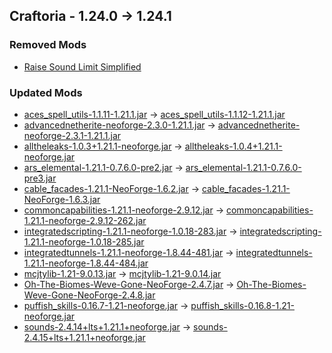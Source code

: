 ## Craftoria - 1.24.0 -> 1.24.1

### Removed Mods
* [Raise Sound Limit Simplified](https://curseforge.com/projects/646146)

### Updated Mods
* [aces_spell_utils-1.1.11-1.21.1.jar](https://www.curseforge.com/minecraft/mc-mods/aces-spell-utils/files/6999813) -> [aces_spell_utils-1.1.12-1.21.1.jar](https://www.curseforge.com/minecraft/mc-mods/aces-spell-utils/files/7040017)
* [advancednetherite-neoforge-2.3.0-1.21.1.jar](https://www.curseforge.com/minecraft/mc-mods/advanced-netherite/files/6660841) -> [advancednetherite-neoforge-2.3.1-1.21.1.jar](https://www.curseforge.com/minecraft/mc-mods/advanced-netherite/files/7039369)
* [alltheleaks-1.0.3+1.21.1-neoforge.jar](https://www.curseforge.com/minecraft/mc-mods/alltheleaks/files/7021746) -> [alltheleaks-1.0.4+1.21.1-neoforge.jar](https://www.curseforge.com/minecraft/mc-mods/alltheleaks/files/7038855)
* [ars_elemental-1.21.1-0.7.6.0-pre2.jar](https://www.curseforge.com/minecraft/mc-mods/ars-elemental/files/7000044) -> [ars_elemental-1.21.1-0.7.6.0-pre3.jar](https://www.curseforge.com/minecraft/mc-mods/ars-elemental/files/7040463)
* [cable_facades-1.21.1-NeoForge-1.6.2.jar](https://www.curseforge.com/minecraft/mc-mods/cable-facades/files/6979020) -> [cable_facades-1.21.1-NeoForge-1.6.3.jar](https://www.curseforge.com/minecraft/mc-mods/cable-facades/files/7037981)
* [commoncapabilities-1.21.1-neoforge-2.9.12.jar](https://www.curseforge.com/minecraft/mc-mods/common-capabilities/files/6888589) -> [commoncapabilities-1.21.1-neoforge-2.9.12-262.jar](https://www.curseforge.com/minecraft/mc-mods/common-capabilities/files/7039154)
* [integratedscripting-1.21.1-neoforge-1.0.18-283.jar](https://www.curseforge.com/minecraft/mc-mods/integrated-scripting/files/6864944) -> [integratedscripting-1.21.1-neoforge-1.0.18-285.jar](https://www.curseforge.com/minecraft/mc-mods/integrated-scripting/files/7039164)
* [integratedtunnels-1.21.1-neoforge-1.8.44-481.jar](https://www.curseforge.com/minecraft/mc-mods/integrated-tunnels/files/6864901) -> [integratedtunnels-1.21.1-neoforge-1.8.44-484.jar](https://www.curseforge.com/minecraft/mc-mods/integrated-tunnels/files/7039155)
* [mcjtylib-1.21-9.0.13.jar](https://www.curseforge.com/minecraft/mc-mods/mcjtylib/files/7017958) -> [mcjtylib-1.21-9.0.14.jar](https://www.curseforge.com/minecraft/mc-mods/mcjtylib/files/7037478)
* [Oh-The-Biomes-Weve-Gone-NeoForge-2.4.7.jar](https://www.curseforge.com/minecraft/mc-mods/oh-the-biomes-weve-gone/files/6943523) -> [Oh-The-Biomes-Weve-Gone-NeoForge-2.4.8.jar](https://www.curseforge.com/minecraft/mc-mods/oh-the-biomes-weve-gone/files/7040627)
* [puffish_skills-0.16.7-1.21-neoforge.jar](https://www.curseforge.com/minecraft/mc-mods/puffish-skills/files/7029400) -> [puffish_skills-0.16.8-1.21-neoforge.jar](https://www.curseforge.com/minecraft/mc-mods/puffish-skills/files/7038165)
* [sounds-2.4.14+lts+1.21.1+neoforge.jar](https://www.curseforge.com/minecraft/mc-mods/sound/files/7032911) -> [sounds-2.4.15+lts+1.21.1+neoforge.jar](https://www.curseforge.com/minecraft/mc-mods/sound/files/7039679)